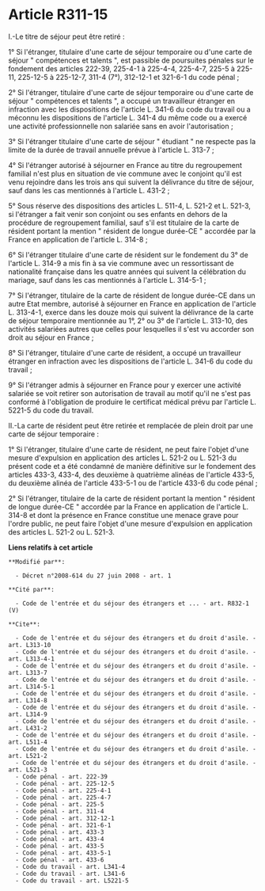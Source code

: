 # Article R311-15

I.-Le titre de séjour peut être retiré : 

1° Si l'étranger, titulaire d'une carte de séjour temporaire ou d'une carte de séjour " compétences et talents ", est
passible de poursuites pénales sur le fondement des articles 222-39, 225-4-1 à 225-4-4, 225-4-7, 225-5 à 225-11, 225-12-5 à
225-12-7, 311-4 (7°), 312-12-1 et 321-6-1 du code pénal ; 

2° Si l'étranger, titulaire d'une carte de séjour temporaire ou d'une carte de séjour " compétences et talents ", a occupé un
travailleur étranger en infraction avec les dispositions de l'article L. 341-6 du code du travail ou a méconnu les
dispositions de l'article L. 341-4 du même code ou a exercé une activité professionnelle non salariée sans en avoir
l'autorisation ; 

3° Si l'étranger titulaire d'une carte de séjour " étudiant " ne respecte pas la limite de la durée de travail annuelle
prévue à l'article L. 313-7 ; 

4° Si l'étranger autorisé à séjourner en France au titre du regroupement familial n'est plus en situation de vie commune avec
le conjoint qu'il est venu rejoindre dans les trois ans qui suivent la délivrance du titre de séjour, sauf dans les cas
mentionnés à l'article L. 431-2 ; 

5° Sous réserve des dispositions des articles L. 511-4, L. 521-2 et L. 521-3, si l'étranger a fait venir son conjoint ou ses
enfants en dehors de la procédure de regroupement familial, sauf s'il est titulaire de la carte de résident portant la
mention " résident de longue durée-CE " accordée par la France en application de l'article L. 314-8 ; 

6° Si l'étranger titulaire d'une carte de résident sur le fondement du 3° de l'article L. 314-9 a mis fin à sa vie commune
avec un ressortissant de nationalité française dans les quatre années qui suivent la célébration du mariage, sauf dans les
cas mentionnés à l'article L. 314-5-1 ; 

7° Si l'étranger, titulaire de la carte de résident de longue durée-CE dans un autre Etat membre, autorisé à séjourner en
France en application de l'article L. 313-4-1, exerce dans les douze mois qui suivent la délivrance de la carte de séjour
temporaire mentionnée au 1°, 2° ou 3° de l'article L. 313-10, des activités salariées autres que celles pour lesquelles il
s'est vu accorder son droit au séjour en France ; 

8° Si l'étranger, titulaire d'une carte de résident, a occupé un travailleur étranger en infraction avec les dispositions de
l'article L. 341-6 du code du travail ; 

9° Si l'étranger admis à séjourner en France pour y exercer une activité salariée se voit retirer son autorisation de travail
au motif qu'il ne s'est pas conformé à l'obligation de produire le certificat médical prévu par l'article L. 5221-5 du code
du travail. 

II.-La carte de résident peut être retirée et remplacée de plein droit par une carte de séjour temporaire : 

1° Si l'étranger, titulaire d'une carte de résident, ne peut faire l'objet d'une mesure d'expulsion en application des
articles L. 521-2 ou L. 521-3 du présent code et a été condamné de manière définitive sur le fondement des articles 433-3,
433-4, des deuxième à quatrième alinéas de l'article 433-5, du deuxième alinéa de l'article 433-5-1 ou de l'article 433-6 du
code pénal ; 

2° Si l'étranger, titulaire de la carte de résident portant la mention " résident de longue durée-CE " accordée par la France
en application de l'article L. 314-8 et dont la présence en France constitue une menace grave pour l'ordre public, ne peut
faire l'objet d'une mesure d'expulsion en application des articles L. 521-2 ou L. 521-3.

**Liens relatifs à cet article**

	**Modifié par**:

	  - Décret n°2008-614 du 27 juin 2008 - art. 1

	**Cité par**:

	  - Code de l'entrée et du séjour des étrangers et ... - art. R832-1 (V)

	**Cite**:

	  - Code de l'entrée et du séjour des étrangers et du droit d'asile. - art. L313-10
	  - Code de l'entrée et du séjour des étrangers et du droit d'asile. - art. L313-4-1
	  - Code de l'entrée et du séjour des étrangers et du droit d'asile. - art. L313-7
	  - Code de l'entrée et du séjour des étrangers et du droit d'asile. - art. L314-5-1
	  - Code de l'entrée et du séjour des étrangers et du droit d'asile. - art. L314-8
	  - Code de l'entrée et du séjour des étrangers et du droit d'asile. - art. L314-9
	  - Code de l'entrée et du séjour des étrangers et du droit d'asile. - art. L431-2
	  - Code de l'entrée et du séjour des étrangers et du droit d'asile. - art. L511-4
	  - Code de l'entrée et du séjour des étrangers et du droit d'asile. - art. L521-2
	  - Code de l'entrée et du séjour des étrangers et du droit d'asile. - art. L521-3
	  - Code pénal - art. 222-39
	  - Code pénal - art. 225-12-5
	  - Code pénal - art. 225-4-1
	  - Code pénal - art. 225-4-7
	  - Code pénal - art. 225-5
	  - Code pénal - art. 311-4
	  - Code pénal - art. 312-12-1
	  - Code pénal - art. 321-6-1
	  - Code pénal - art. 433-3
	  - Code pénal - art. 433-4
	  - Code pénal - art. 433-5
	  - Code pénal - art. 433-5-1
	  - Code pénal - art. 433-6
	  - Code du travail - art. L341-4
	  - Code du travail - art. L341-6
	  - Code du travail - art. L5221-5
